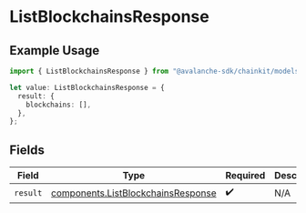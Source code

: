 # ListBlockchainsResponse

## Example Usage

```typescript
import { ListBlockchainsResponse } from "@avalanche-sdk/chainkit/models/operations";

let value: ListBlockchainsResponse = {
  result: {
    blockchains: [],
  },
};
```

## Fields

| Field                                                                                    | Type                                                                                     | Required                                                                                 | Description                                                                              |
| ---------------------------------------------------------------------------------------- | ---------------------------------------------------------------------------------------- | ---------------------------------------------------------------------------------------- | ---------------------------------------------------------------------------------------- |
| `result`                                                                                 | [components.ListBlockchainsResponse](../../models/components/listblockchainsresponse.md) | :heavy_check_mark:                                                                       | N/A                                                                                      |